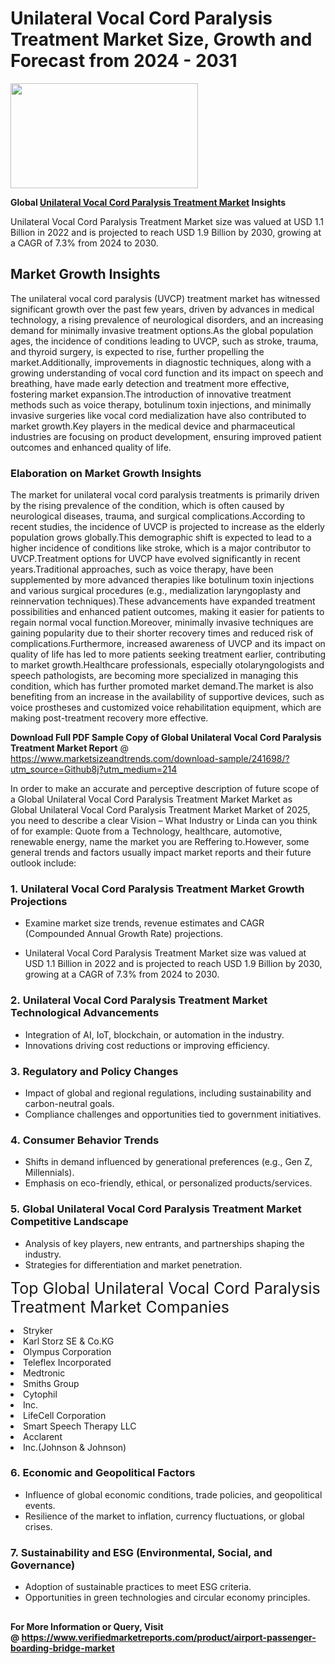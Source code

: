 <H1>Unilateral Vocal Cord Paralysis Treatment Market Size, Growth and Forecast from 2024 - 2031</H1><img class="aligncenter size-medium wp-image-584254" src="https://thirdeyenews.in/wp-content/uploads/2024/09/Global-Market-Research-300x168.jpeg" alt="" width="300" height="168" /><p><strong>Global&nbsp;<a href="https://www.marketsizeandtrends.com/download-sample/241698/?utm_source=Github8j?utm_medium=214">Unilateral Vocal Cord Paralysis Treatment Market</a> Insights</strong></p><p>Unilateral Vocal Cord Paralysis Treatment Market size was valued at USD 1.1 Billion in 2022 and is projected to reach USD 1.9 Billion by 2030, growing at a CAGR of 7.3% from 2024 to 2030.</p><p><h2>Market Growth Insights</h2> The unilateral vocal cord paralysis (UVCP) treatment market has witnessed significant growth over the past few years, driven by advances in medical technology, a rising prevalence of neurological disorders, and an increasing demand for minimally invasive treatment options.As the global population ages, the incidence of conditions leading to UVCP, such as stroke, trauma, and thyroid surgery, is expected to rise, further propelling the market.Additionally, improvements in diagnostic techniques, along with a growing understanding of vocal cord function and its impact on speech and breathing, have made early detection and treatment more effective, fostering market expansion.The introduction of innovative treatment methods such as voice therapy, botulinum toxin injections, and minimally invasive surgeries like vocal cord medialization have also contributed to market growth.Key players in the medical device and pharmaceutical industries are focusing on product development, ensuring improved patient outcomes and enhanced quality of life. <h3>Elaboration on Market Growth Insights</h3> The market for unilateral vocal cord paralysis treatments is primarily driven by the rising prevalence of the condition, which is often caused by neurological diseases, trauma, and surgical complications.According to recent studies, the incidence of UVCP is projected to increase as the elderly population grows globally.This demographic shift is expected to lead to a higher incidence of conditions like stroke, which is a major contributor to UVCP.Treatment options for UVCP have evolved significantly in recent years.Traditional approaches, such as voice therapy, have been supplemented by more advanced therapies like botulinum toxin injections and various surgical procedures (e.g., medialization laryngoplasty and reinnervation techniques).These advancements have expanded treatment possibilities and enhanced patient outcomes, making it easier for patients to regain normal vocal function.Moreover, minimally invasive techniques are gaining popularity due to their shorter recovery times and reduced risk of complications.Furthermore, increased awareness of UVCP and its impact on quality of life has led to more patients seeking treatment earlier, contributing to market growth.Healthcare professionals, especially otolaryngologists and speech pathologists, are becoming more specialized in managing this condition, which has further promoted market demand.The market is also benefiting from an increase in the availability of supportive devices, such as voice prostheses and customized voice rehabilitation equipment, which are making post-treatment recovery more effective.</p><p><span class=""><strong>Download Full PDF Sample Copy of Global Unilateral Vocal Cord Paralysis Treatment Market Report</strong> @ <a href="https://www.marketsizeandtrends.com/download-sample/241698/?utm_source=Github8j?utm_medium=214" target="_blank">https://www.marketsizeandtrends.com/download-sample/241698/?utm_source=Github8j?utm_medium=214</a></span></p><p>In order to make an accurate and perceptive description of future scope of a Global&nbsp;Unilateral Vocal Cord Paralysis Treatment Market Market as Global&nbsp;Unilateral Vocal Cord Paralysis Treatment Market Market of 2025, you need to describe a clear Vision &ndash; What Industry or Linda can you think of for example: Quote from a Technology, healthcare, automotive, renewable energy, name the market you are Reffering to.However, some general trends and factors usually impact market reports and their future outlook include:</p><h3>1.&nbsp;<strong>Unilateral Vocal Cord Paralysis Treatment Market Growth Projections</strong></h3><ul><li>Examine market size trends, revenue estimates and CAGR (Compounded Annual Growth Rate) projections.</li><li><p>Unilateral Vocal Cord Paralysis Treatment Market size was valued at USD 1.1 Billion in 2022 and is projected to reach USD 1.9 Billion by 2030, growing at a CAGR of 7.3% from 2024 to 2030.</p></li></ul><h3>2.&nbsp;<strong>Unilateral Vocal Cord Paralysis Treatment Market Technological Advancements</strong></h3><ul><li>Integration of AI, IoT, blockchain, or automation in the industry.</li><li>Innovations driving cost reductions or improving efficiency.</li></ul><h3>3.&nbsp;<strong>Regulatory and Policy Changes</strong></h3><ul><li>Impact of global and regional regulations, including sustainability and carbon-neutral goals.</li><li>Compliance challenges and opportunities tied to government initiatives.</li></ul><h3>4.&nbsp;<strong>Consumer Behavior Trends</strong></h3><ul><li>Shifts in demand influenced by generational preferences (e.g., Gen Z, Millennials).</li><li>Emphasis on eco-friendly, ethical, or personalized products/services.</li></ul><h3>5.&nbsp;<strong>Global Unilateral Vocal Cord Paralysis Treatment Market Competitive Landscape</strong></h3><ul><li>Analysis of key players, new entrants, and partnerships shaping the industry.</li><li>Strategies for differentiation and market penetration.</li></ul><p data-pm-slice="1 1 []"><span style="color: inherit; font-family: inherit; font-size: 25px;">Top Global Unilateral Vocal Cord Paralysis Treatment Market Companies</span></p><div class="" data-test-id=""><p><li>Stryker</li><li> Karl Storz SE & Co.KG</li><li> Olympus Corporation</li><li> Teleflex Incorporated</li><li> Medtronic</li><li> Smiths Group</li><li> Cytophil</li><li> Inc.</li><li> LifeCell Corporation</li><li> Smart Speech Therapy LLC</li><li> Acclarent</li><li> Inc.(Johnson & Johnson)</li></p></div><h3>6.&nbsp;<strong>Economic and Geopolitical Factors</strong></h3><ul><li>Influence of global economic conditions, trade policies, and geopolitical events.</li><li>Resilience of the market to inflation, currency fluctuations, or global crises.</li></ul><h3>7.&nbsp;<strong>Sustainability and ESG (Environmental, Social, and Governance)</strong></h3><ul><li>Adoption of sustainable practices to meet ESG criteria.</li><li>Opportunities in green technologies and circular economy principles.</li></ul><h2><strong style="font-size: 14px;">For More Information or Query, Visit @&nbsp;</strong><a style="background-color: #ffffff; font-size: 14px;" href="https://www.marketsizeandtrends.com/report/unilateral-vocal-cord-paralysis-treatment-market/" target="_blank">https://www.verifiedmarketreports.com/product/airport-passenger-boarding-bridge-market</a></h2>
